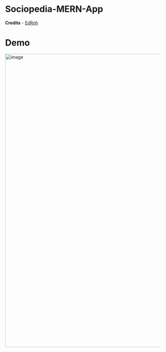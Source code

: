 # Sociopedia-MERN-App

**Credits** - [EdRoh](https://www.youtube.com/watch?v=K8YELRmUb5o)

# Demo

<img width="949" alt="image" src="https://user-images.githubusercontent.com/33577077/216790175-60b15aba-ab62-4c8a-bc9e-1bd899a233f7.png">




